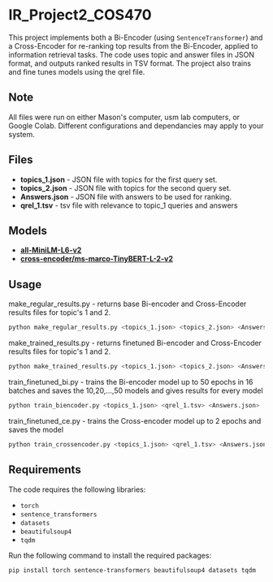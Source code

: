 

# IR_Project2_COS470

This project implements both a Bi-Encoder (using `SentenceTransformer`) and a Cross-Encoder for re-ranking top results from the Bi-Encoder, applied to information retrieval tasks. The code uses topic and answer files in JSON format, and outputs ranked results in TSV format. The project also trains and fine tunes models using the qrel file.

## Note 
All files were run on either Mason's computer, usm lab computers, or Google Colab. Different configurations and dependancies may apply to your system. 

## Files

- **topics_1.json** - JSON file with topics for the first query set.
- **topics_2.json** - JSON file with topics for the second query set.
- **Answers.json** - JSON file with answers to be used for ranking.
- **qrel_1.tsv** - tsv file with relevance to topic_1 queries and answers

## Models
- [**all-MiniLM-L6-v2**](https://huggingface.co/sentence-transformers/all-MiniLM-L6-v2) 
- [**cross-encoder/ms-marco-TinyBERT-L-2-v2**](https://huggingface.co/cross-encoder/ms-marco-TinyBERT-L-2) 

## Usage 
make_regular_results.py - returns base Bi-encoder and Cross-Encoder results files for 
topic's 1 and 2.
``` bash
python make_regular_results.py <topics_1.json> <topics_2.json> <Answers.json>
```
make_trained_results.py - returns finetuned Bi-encoder and Cross-Encoder results files for 
topic's 1 and 2.
``` bash
python make_trained_results.py <topics_1.json> <topics_2.json> <Answers.json>
```
train_finetuned_bi.py - trains the Bi-encoder model up to 50 epochs in 16 batches and saves the 10,20,...,50 models and gives results for every model
``` bash
python train_biencoder.py <topics_1.json> <qrel_1.tsv> <Answers.json>
```
train_finetuned_ce.py - trains the Cross-encoder model up to 2 epochs and saves the model
``` bash
python train_crossencoder.py <topics_1.json> <qrel_1.tsv> <Answers.json>
```

## Requirements

The code requires the following libraries:
- `torch`
- `sentence_transformers`
- `datasets`
- `beautifulsoup4`
- `tqdm`

Run the following command to install the required packages:
```bash
pip install torch sentence-transformers beautifulsoup4 datasets tqdm
```




